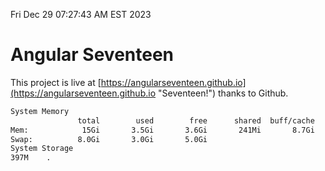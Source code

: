 Fri Dec 29 07:27:43 AM EST 2023

# Angular Seventeen


This project is live at [https://angularseventeen.github.io](https://angularseventeen.github.io "Seventeen!") thanks to Github.

```bash
System Memory
               total        used        free      shared  buff/cache   available
Mem:            15Gi       3.5Gi       3.6Gi       241Mi       8.7Gi        11Gi
Swap:          8.0Gi       3.0Gi       5.0Gi
System Storage
397M	.
```
